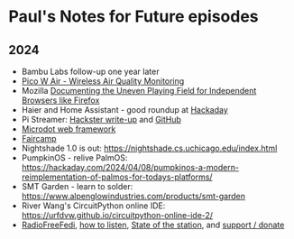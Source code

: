 # Paul's Notes for Future episodes

## 2024

* Bambu Labs follow-up one year later
* [Pico W Air - Wireless Air Quality Monitoring](https://www.tindie.com/products/dphacks/pico-w-air-wireless-air-quality-monitoring/)
* Mozilla [Documenting the Uneven Playing Field for Independent Browsers like Firefox](https://blog.mozilla.org/netpolicy/2024/01/19/platform-tilt/)
* Haier and Home Assistant - good roundup at [Hackaday](https://hackaday.com/2024/01/22/haier-europe-eases-off-on-legal-threat-and-seeks-dialogue/)
* Pi Streamer: [Hackster write-up](https://www.hackster.io/alan-boris/audiophile-pi-music-streamer-in-old-tuner-c96c8b) and [GitHub](https://github.com/alanb128/audio-streaming-box/tree/main)
* [Microdot web framework](https://blog.miguelgrinberg.com/post/microdot-yet-another-python-web-framework)
* [Faircamp](https://simonrepp.com/faircamp/)
* Nightshade 1.0 is out:  https://nightshade.cs.uchicago.edu/index.html
* PumpkinOS - relive PalmOS: https://hackaday.com/2024/04/08/pumpkinos-a-modern-reimplementation-of-palmos-for-todays-platforms/
* SMT Garden - learn to solder: https://www.alpenglowindustries.com/products/smt-garden
* River Wang's CircuitPython online IDE: https://urfdvw.github.io/circuitpython-online-ide-2/
* [RadioFreeFedi](https://radiofreefedi.net), [how to listen](https://blog.radiofreefedi.net/how-to-listen), [State of the station](https://blog.radiofreefedi.net/state-of-the-station-may-2024), and [support / donate](https://radiofreefedi.net/#donate)